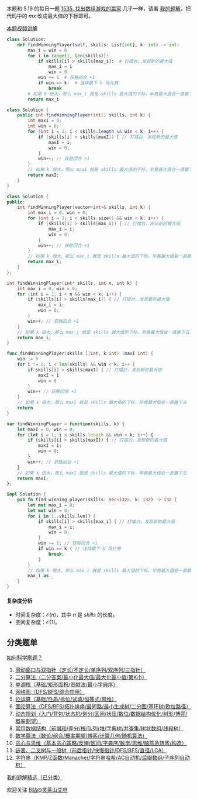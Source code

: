 本题和 5.19 的每日一题 [1535. 找出数组游戏的赢家](https://leetcode.cn/problems/find-the-winner-of-an-array-game/) 几乎一样，请看 [我的题解](https://leetcode.cn/problems/find-the-winner-of-an-array-game/solution/mo-ni-fu-ruo-gan-jin-jie-wen-ti-pythonja-zx17/)，把代码中的 $\textit{mx}$ 改成最大值的下标即可。

[本题视频讲解](https://www.bilibili.com/video/BV1Tx4y1b7wk/?t=2m40s)

```py [sol-Python3]
class Solution:
    def findWinningPlayer(self, skills: List[int], k: int) -> int:
        max_i = win = 0
        for i in range(1, len(skills)):
            if skills[i] > skills[max_i]:  # 打擂台，发现新的最大值
                max_i = i
                win = 0
            win += 1  # 获胜回合 +1
            if win == k:  # 连续赢下 k 场比赛
                break
        # 如果 k 很大，那么 max_i 就是 skills 最大值的下标，毕竟最大值会一直赢下去
        return max_i
```

```java [sol-Java]
class Solution {
    public int findWinningPlayer(int[] skills, int k) {
        int maxI = 0;
        int win = 0;
        for (int i = 1; i < skills.length && win < k; i++) {
            if (skills[i] > skills[maxI]) { // 打擂台，发现新的最大值
                maxI = i;
                win = 0;
            }
            win++; // 获胜回合 +1
        }
        // 如果 k 很大，那么 maxI 就是 skills 最大值的下标，毕竟最大值会一直赢下去
        return maxI;
    }
}
```

```cpp [sol-C++]
class Solution {
public:
    int findWinningPlayer(vector<int>& skills, int k) {
        int max_i = 0, win = 0;
        for (int i = 1; i < skills.size() && win < k; i++) {
            if (skills[i] > skills[max_i]) { // 打擂台，发现新的最大值
                max_i = i;
                win = 0;
            }
            win++; // 获胜回合 +1
        }
        // 如果 k 很大，那么 max_i 就是 skills 最大值的下标，毕竟最大值会一直赢下去
        return max_i;
    }
};
```

```c [sol-C]
int findWinningPlayer(int* skills, int n, int k) {
    int max_i = 0, win = 0;
    for (int i = 1; i < n && win < k; i++) {
        if (skills[i] > skills[max_i]) { // 打擂台，发现新的最大值
            max_i = i;
            win = 0;
        }
        win++; // 获胜回合 +1
    }
    // 如果 k 很大，那么 max_i 就是 skills 最大值的下标，毕竟最大值会一直赢下去
    return max_i;
}
```

```go [sol-Go]
func findWinningPlayer(skills []int, k int) (maxI int) {
    win := 0
    for i := 1; i < len(skills) && win < k; i++ {
        if skills[i] > skills[maxI] { // 打擂台，发现新的最大值
            maxI = i
            win = 0
        }
        win++ // 获胜回合 +1
    }
    // 如果 k 很大，那么 maxI 就是 skills 最大值的下标，毕竟最大值会一直赢下去
    return
}
```

```js [sol-JavaScript]
var findWinningPlayer = function(skills, k) {
    let maxI = 0, win = 0;
    for (let i = 1; i < skills.length && win < k; i++) {
        if (skills[i] > skills[maxI]) { // 打擂台，发现新的最大值
            maxI = i;
            win = 0;
        }
        win++; // 获胜回合 +1
    }
    // 如果 k 很大，那么 maxI 就是 skills 最大值的下标，毕竟最大值会一直赢下去
    return maxI;
};
```

```rust [sol-Rust]
impl Solution {
    pub fn find_winning_player(skills: Vec<i32>, k: i32) -> i32 {
        let mut max_i = 0;
        let mut win = 0;
        for i in 1..skills.len() {
            if skills[i] > skills[max_i] { // 打擂台，发现新的最大值
                max_i = i;
                win = 0;
            }
            win += 1; // 获胜回合 +1
            if win == k { // 连续赢下 k 场比赛
                break;
            }
        }
        // 如果 k 很大，那么 max_i 就是 skills 最大值的下标，毕竟最大值会一直赢下去
        max_i as _
    }
}
```

#### 复杂度分析

- 时间复杂度：$\mathcal{O}(n)$，其中 $n$ 是 $\textit{skills}$ 的长度。
- 空间复杂度：$\mathcal{O}(1)$。

## 分类题单

[如何科学刷题？](https://leetcode.cn/circle/discuss/RvFUtj/)

1. [滑动窗口与双指针（定长/不定长/单序列/双序列/三指针）](https://leetcode.cn/circle/discuss/0viNMK/)
2. [二分算法（二分答案/最小化最大值/最大化最小值/第K小）](https://leetcode.cn/circle/discuss/SqopEo/)
3. [单调栈（基础/矩形面积/贡献法/最小字典序）](https://leetcode.cn/circle/discuss/9oZFK9/)
4. [网格图（DFS/BFS/综合应用）](https://leetcode.cn/circle/discuss/YiXPXW/)
5. [位运算（基础/性质/拆位/试填/恒等式/思维）](https://leetcode.cn/circle/discuss/dHn9Vk/)
6. [图论算法（DFS/BFS/拓扑排序/最短路/最小生成树/二分图/基环树/欧拉路径）](https://leetcode.cn/circle/discuss/01LUak/)
7. [动态规划（入门/背包/状态机/划分/区间/状压/数位/数据结构优化/树形/博弈/概率期望）](https://leetcode.cn/circle/discuss/tXLS3i/)
8. [常用数据结构（前缀和/差分/栈/队列/堆/字典树/并查集/树状数组/线段树）](https://leetcode.cn/circle/discuss/mOr1u6/)
9. [数学算法（数论/组合/概率期望/博弈/计算几何/随机算法）](https://leetcode.cn/circle/discuss/IYT3ss/)
10. [贪心与思维（基本贪心策略/反悔/区间/字典序/数学/思维/脑筋急转弯/构造）](https://leetcode.cn/circle/discuss/g6KTKL/)
11. [链表、二叉树与一般树（前后指针/快慢指针/DFS/BFS/直径/LCA）](https://leetcode.cn/circle/discuss/K0n2gO/)
12. [字符串（KMP/Z函数/Manacher/字符串哈希/AC自动机/后缀数组/子序列自动机）](https://leetcode.cn/circle/discuss/SJFwQI/)

[我的题解精选（已分类）](https://github.com/EndlessCheng/codeforces-go/blob/master/leetcode/SOLUTIONS.md)

欢迎关注 [B站@灵茶山艾府](https://space.bilibili.com/206214)
